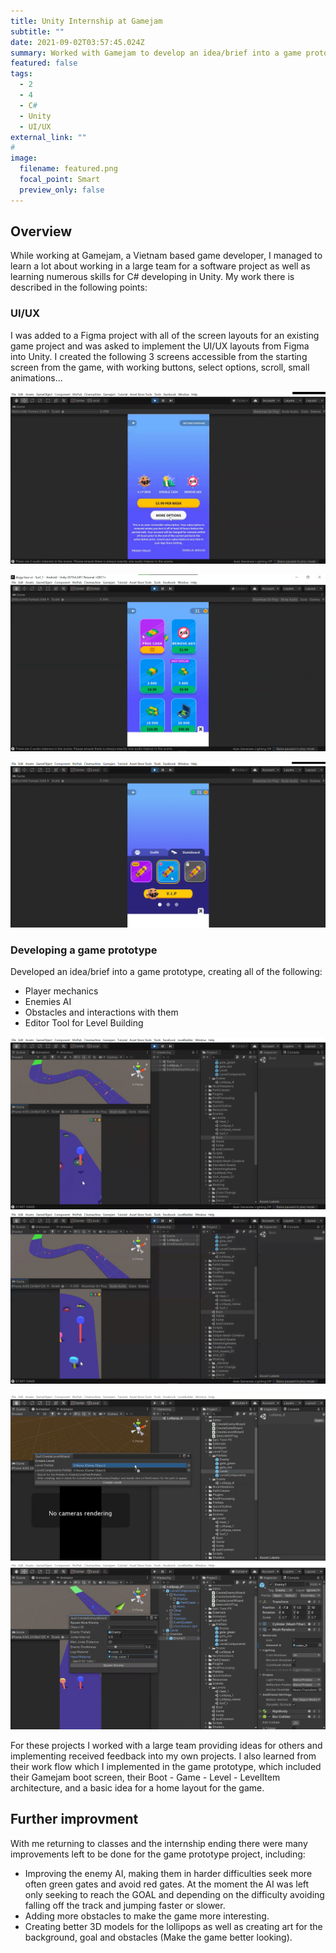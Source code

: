 ```yaml
---
title: Unity Internship at Gamejam
subtitle: ""
date: 2021-09-02T03:57:45.024Z
summary: Worked with Gamejam to develop an idea/brief into a game prototype working with a larger team and learning from their work process.
featured: false
tags:
  - 2
  - 4
  - C#
  - Unity
  - UI/UX
external_link: ""
# 
image:
  filename: featured.png
  focal_point: Smart
  preview_only: false
---
```


## Overview
While working at Gamejam, a Vietnam based game developer, I managed to learn a lot about working in a large team for a software project as well as learning numerous skills for C# developing in Unity.
My work there is described in the following points:


### UI/UX
I was added to a Figma project with all of the screen layouts for an existing game project and was asked to implement the UI/UX layouts from Figma into Unity.
I created the following 3 screens accessible from the starting screen from the game, with working buttons, select options, scroll, small animations...

![VIP view](img3.png "VIP view")

![InAppPurchases Shop](img2.png "InAppPurchases Shop")

![Customization Shop](img1.png "Customization Shop")

### Developing a game prototype

Developed an idea/brief into a game prototype, creating all of the following:
- Player mechanics
- Enemies AI
- Obstacles and interactions with them
- Editor Tool for Level Building

![gameplay image](gameplay1.png "gameplay image")
![gameplay image](gameplay2.png "gameplay image")


![level builder](level_builder1.png "level builder image")
![level builder](level_builder2.png "level builder image")

For these projects I worked with a large team providing ideas for others and implementing received feedback into my own projects. I also learned from their work flow which I implemented in the game prototype, which included their Gamejam boot screen, their Boot - Game - Level - LevelItem architecture, and a basic idea for a home layout for the game.

## Further improvment
With me returning to classes and the internship ending there were many improvements left to be done for the game prototype project, including:
+ Improving the enemy AI, making them in harder difficulties seek more often green gates and avoid red gates. At the moment the AI was left only seeking to reach the GOAL and depending on the difficulty avoiding falling off the track and jumping faster or slower.
+ Adding more obstacles to make the game more interesting.
+ Creating better 3D models for the lollipops as well as creating art for the background, goal and obstacles (Make the game better looking).
